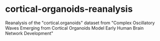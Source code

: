 # cortical-organoids-reanalysis
Reanalysis of the "cortical.organoids" dataset from "Complex Oscillatory Waves Emerging from Cortical Organoids Model Early Human Brain Network Development"
